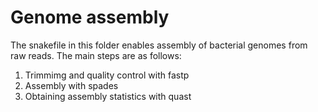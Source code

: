 # Genome assembly

The snakefile in this folder enables assembly of bacterial genomes from raw reads. The main steps are as follows:

1) Trimmimg and quality control with fastp
2) Assembly with spades
3) Obtaining assembly statistics with quast
